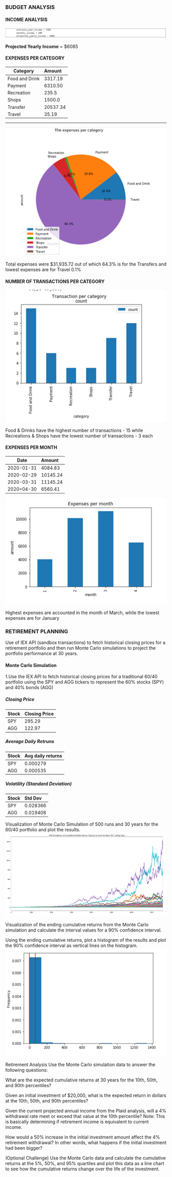 ### BUDGET ANALYSIS

#### INCOME ANALYSIS
![Income_Details](Images/Income_Details.PNG)

**Projected Yearly Income** = $6085

#### EXPENSES PER CATEGORY
**Category**    |      **Amount**
----------------|:---------------
Food and Drink  |       3317.19
Payment         |       6310.50
Recreation      |       235.5
Shops           |       1500.0
Transfer        |       20537.34
Travel          |       35.19
---------------------------------

![Exps_per_Category](Images/Exps_per_category.PNG)

Total expenses were $31,935.72 out of which 64.3% is for the Transfers and lowest expenses are for Travel 0.1% 

#### NUMBER OF TRANSACTIONS PER CATEGORY

![Transaction_per_category](Images/Transaction_per_category.PNG)

Food & Drinks have the highest number of transactions - 15 while Recreations & Shops have the lowest number of transactions - 3 each

#### EXPENSES PER MONTH

**Date**        |      **Amount**
----------------|:---------------
2020-01-31      |     4084.83
2020-02-29      |    10145.24
2020-03-31      |      11145.24
2020=04-30      |    6560.41


![Expenses_per_month](Images/Expenses_per_month.PNG)

Highest expenses are accounted in the month of March, while the lowest expenses are for January

### RETIREMENT PLANNING

Use of IEX API (sandbox transactions) to fetch historical closing prices for a retirement portfolio and then run Monte Carlo simulations to project the portfolio performance at 30 years. 

#### Monte Carlo Simulation

1.Use the IEX API to fetch historical closing prices for a traditional 60/40 portfolio using the SPY and AGG tickers to represent the 60% stocks (SPY) and 40% bonds (AGG)

##### Closing Price

**Stock**       | **Closing Price**
----------------|:---------------
SPY             |     295.29 
AGG             |     122.97

##### Average Daily Retruns

**Stock**       | **Avg daily returns**
----------------|:---------------
SPY             |       0.000279
AGG             |       0.000535

##### Volatility (Standard Deviation)

**Stock**       | **Std Dev**
----------------|:---------------
SPY             |   0.028366
AGG             |   0.019408


Visualization of Monte Carlo Simulation of 500 runs and 30 years for the 60/40 portfolio and plot the results.
![Monte_Carlo](Images/Monte_carlo.PNG)


Visualization of the ending cumulative returns from the Monte Carlo simulation and calculate the interval values for a 90% confidence interval.


Using the ending cumulative returns, plot a histogram of the results and plot the 90% confidence interval as vertical lines on the histogram.
![Histogram](Images/Histogram.PNG)

Retirement Analysis
Use the Monte Carlo simulation data to answer the following questions:


What are the expected cumulative returns at 30 years for the 10th, 50th, and 90th percentiles?


Given an initial investment of $20,000, what is the expected return in dollars at the 10th, 50th, and 90th percentiles?


Given the current projected annual income from the Plaid analysis, will a 4% withdrawal rate meet or exceed that value at the 10th percentile? Note: This is basically determining if retirement income is equivalent to current income.


How would a 50% increase in the initial investment amount affect the 4% retirement withdrawal? In other words, what happens if the initial investment had been bigger?


(Optional Challenge) Use the Monte Carlo data and calculate the cumulative returns at the 5%, 50%, and 95% quartiles and plot this data as a line chart to see how the cumulative returns change over the life of the investment.



